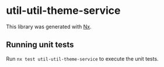 # util-util-theme-service

This library was generated with [Nx](https://nx.dev).

## Running unit tests

Run `nx test util-util-theme-service` to execute the unit tests.

